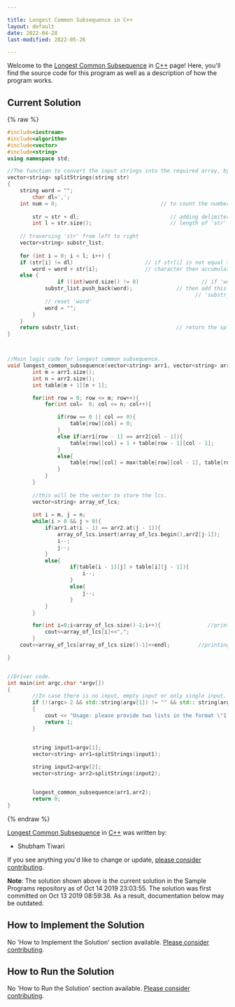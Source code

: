 ```yaml
---

title: Longest Common Subsequence in C++
layout: default
date: 2022-04-28
last-modified: 2022-05-26

---
```


Welcome to the [Longest Common Subsequence](https://sampleprograms.io/projects/longest-common-subsequence) in [C++](https://sampleprograms.io/languages/c-plus-plus) page! Here, you'll find the source code for this program as well as a description of how the program works.

## Current Solution

{% raw %}

```c++
#include<iostream>
#include<algorithm>
#include<vector>
#include<string>
using namespace std;

//The function to convert the input strings into the required array, by using delimiter.
vector<string> splitStrings(string str) 
{   
	string word = ""; 
    	char dl=',';
	int num = 0;                                 // to count the number of split strings 
	 
    	str = str + dl;                             // adding delimiter character at the end of str
    	int l = str.size();                         // length of 'str' 
	 
	// traversing 'str' from left to right 
	vector<string> substr_list; 
	
	for (int i = 0; i < l; i++) { 
	if (str[i] != dl)                       // if str[i] is not equal to the delimiter
		word = word + str[i];               // character then accumulate it to 'word'                          
	else { 
            	if ((int)word.size() != 0)                    // if 'word' is not an empty string, 
			substr_list.push_back(word);              // then add this to the array 
			                                                // 'substr_list[]' 
			// reset 'word' 
			word = "";
		} 
	}  
	return substr_list;                               // return the splitted strings 
}



//Main logic code for longest common subsequence.
void longest_common_subsequence(vector<string> arr1, vector<string> arr2){
    	int m = arr1.size();
    	int n = arr2.size();
    	int table[m + 1][n + 1];

    	for(int row = 0; row <= m; row++){
        	for(int col=  0; col <= n; col++){

            	if(row == 0 || col == 0){
                	table[row][col] = 0;
            	}
            	else if(arr1[row - 1] == arr2[col - 1]){
                	table[row][col] = 1 + table[row - 1][col - 1];
            	}
            	else{
                	table[row][col] = max(table[row][col - 1], table[row - 1][col]);
            	}
        	}
    	}
    
    	//this will be the vector to store the lcs.
    	vector<string> array_of_lcs;
    
    	int i = m, j = n;
    	while(i > 0 && j > 0){
        	if(arr1.at(i - 1) == arr2.at(j - 1)){
            	array_of_lcs.insert(array_of_lcs.begin(),arr2[j-1]);
            	i--;
            	j--;
        	}
        	else{
            		if(table[i - 1][j] > table[i][j - 1]){
                		i--;
            		}
            		else{
                		j--;
            		}
        	}
    	} 

    	for(int i=0;i<array_of_lcs.size()-1;i++){               //printing the lcs.
        	cout<<array_of_lcs[i]<<",";
    	}
	cout<<array_of_lcs[array_of_lcs.size()-1]<<endl;         //printing the last element of lcs.

}


//Driver code.
int main(int argc,char *argv[]) 
{   
    	//In case there is no input, empty input or only single input.
    	if (!(argc> 2 && std::string(argv[1]) != "" && std:: string(argv[2])!=""))                  
    	{
        	cout << "Usage: please provide two lists in the format \"1, 2, 3, 4, 5\"" << endl;
        	return 1;
    	}


    	string input1=argv[1];
    	vector<string> arr1=splitStrings(input1);      
    
    	string input2=argv[2];
    	vector<string> arr2=splitStrings(input2);


    	longest_common_subsequence(arr1,arr2);
		return 0; 
}
```

{% endraw %}

[Longest Common Subsequence](https://sampleprograms.io/projects/longest-common-subsequence) in [C++](https://sampleprograms.io/languages/c-plus-plus) was written by:

- Shubham Tiwari

If you see anything you'd like to change or update, [please consider contributing](https://github.com/TheRenegadeCoder/sample-programs).

**Note**: The solution shown above is the current solution in the Sample Programs repository as of Oct 14 2019 23:03:55. The solution was first committed on Oct 13 2019 08:59:38. As a result, documentation below may be outdated.

## How to Implement the Solution

No 'How to Implement the Solution' section available. [Please consider contributing](https://github.com/TheRenegadeCoder/sample-programs-website).

## How to Run the Solution

No 'How to Run the Solution' section available. [Please consider contributing](https://github.com/TheRenegadeCoder/sample-programs-website).